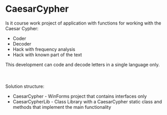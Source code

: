 # CaesarСypher

Is it course work project of application with functions for working with the Caesar Cypher:
- Coder
- Decoder
- Hack with frequency analysis
- Hack with known part of the text

This development can code and decode letters in a single language only. 
<br><br><br><br>
Solution structure:
- CaesarCypher - WinForms project that contains interfaces only
- CaesarCypherLib - Class Library with a CaesarCypher static class and methods that implement the main functionality

